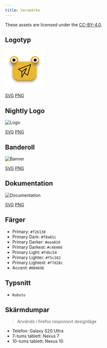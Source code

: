 ```yaml
---
title: Varumärke
---
```


These assets are licensed under the [CC-BY-4.0](https://github.com/LinwoodDev/Butterfly/blob/develop/BRANDING_LICENSE).

## Logotyp

![Logo](/img/logo.svg)

[SVG](/img/logo.svg) [PNG](/img/logo.png)

## Nightly Logo

![Logo](/img/nightly.svg)

[SVG](/img/nightly.svg) [PNG](/img/nightly.png)

## Banderoll

![Banner](/img/banner.svg)

[SVG](/img/banner.svg) [PNG](/img/banner.png)

## Dokumentation

![Documentation](/img/docs.svg)

[SVG](/img/docs.svg) [PNG](/img/docs.png)

## Färger

- Primary: `#f2b138`
- Primary Dark: `#f0a61c`
- Primary Darker: `#eea010`
- Primary Darkest: `#c4840d`
- Primary Light: `#f4bc54`
- Primary Lighter: `#f5c162`
- Primary Lightest: `#f7d28c`
- Accent: `#00469E`

## Typsnitt

- `Roboto`

## Skärmdumpar

> Används i firefox responsivt designläge

- Telefon: Galaxy S20 Ultra
- 7-tums tablett: Nexus 7
- 10-tums tablett: Nexus 10
